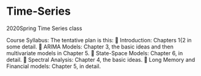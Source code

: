 # Time-Series
2020Spring Time Series class

Course Syllabus: The tentative plan is this:
 Introduction: Chapters 1{2 in some detail.
 ARIMA Models: Chapter 3, the basic ideas and then multivariate
models in Chapter 5.
 State-Space Models: Chapter 6, in detail.
 Spectral Analysis: Chapter 4, the basic ideas.
 Long Memory and Financial models: Chapter 5, in detail.

